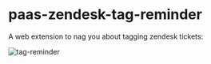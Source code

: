 # paas-zendesk-tag-reminder

A web extension to nag you about tagging zendesk tickets:

![tag-reminder](https://user-images.githubusercontent.com/1696784/66654861-fede1d00-ec32-11e9-8818-dce987765e9c.png)

